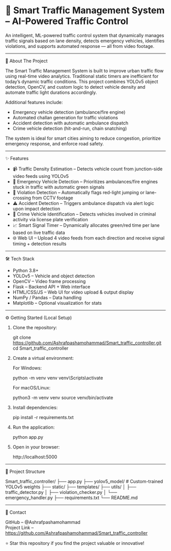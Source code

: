 # 🚦 Smart Traffic Management System – AI-Powered Traffic Control

An intelligent, ML-powered traffic control system that dynamically manages traffic signals based on lane density, detects emergency vehicles, identifies violations, and supports automated response — all from video footage.


----------------------------------------

🚀 About The Project

The Smart Traffic Management System is built to improve urban traffic flow using real-time video analytics. Traditional static timers are inefficient for today’s dynamic traffic conditions. This project combines YOLOv5 object detection, OpenCV, and custom logic to detect vehicle density and automate traffic light durations accordingly.

Additional features include:
- Emergency vehicle detection (ambulance/fire engine)
- Automated challan generation for traffic violations
- Accident detection with automatic ambulance dispatch
- Crime vehicle detection (hit-and-run, chain snatching)

The system is ideal for smart cities aiming to reduce congestion, prioritize emergency response, and enforce road safety.

----------------------------------------

✨ Features

- 📹 Traffic Density Estimation – Detects vehicle count from junction-side video feeds using YOLOv5  
- 🚨 Emergency Vehicle Detection – Prioritizes ambulances/fire engines stuck in traffic with automatic green signals  
- 📛 Violation Detection – Automatically flags red-light jumping or lane-crossing from CCTV footage  
- ⚠️ Accident Detection – Triggers ambulance dispatch via alert logic upon impact detection  
- 🚓 Crime Vehicle Identification – Detects vehicles involved in criminal activity via license plate verification  
- 📈 Smart Signal Timer – Dynamically allocates green/red time per lane based on live traffic data  
- 🌐 Web UI – Upload 4 video feeds from each direction and receive signal timing + detection results  

----------------------------------------

🛠️ Tech Stack

- Python 3.8+
- YOLOv5 – Vehicle and object detection
- OpenCV – Video frame processing
- Flask – Backend API + Web interface
- HTML/CSS/JS – Web UI for video upload & output display
- NumPy / Pandas – Data handling
- Matplotlib – Optional visualization for stats

----------------------------------------

⚙️ Getting Started (Local Setup)

1. Clone the repository:

   git clone https://github.com/Ashrafpashamohammad/Smart_traffic_controller.git
   cd Smart_traffic_controller

2. Create a virtual environment:

   For Windows:

   python -m venv venv
   venv\Scripts\activate

   For macOS/Linux:

   python3 -m venv venv
   source venv/bin/activate

3. Install dependencies:

   pip install -r requirements.txt

4. Run the application:

   python app.py

5. Open in your browser:

   http://localhost:5000

----------------------------------------

📂 Project Structure

Smart_traffic_controller/
├── app.py
├── yolov5_model/        # Custom-trained YOLOv5 weights
├── static/
├── templates/
├── utils/
│   ├── traffic_detector.py
│   ├── violation_checker.py
│   └── emergency_handler.py
├── requirements.txt
└── README.md

----------------------------------------

🤝 Contact

GitHub – @Ashrafpashamohammad  
Project Link – https://github.com/Ashrafpashamohammad/Smart_traffic_controller

⭐ Star this repository if you find the project valuable or innovative!
